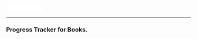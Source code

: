 <img align="center" alt="1" src="https://github.com/tahabisginsoftware/bookmark.app/blob/master/Header.png" width="100"/> 

---
### Progress Tracker for Books.
